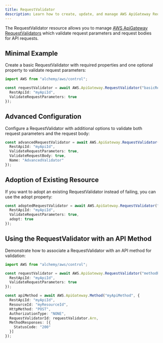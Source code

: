 ```yaml
---
title: RequestValidator
description: Learn how to create, update, and manage AWS ApiGateway RequestValidators using Alchemy Cloud Control.
---
```



The RequestValidator resource allows you to manage [AWS ApiGateway RequestValidators](https://docs.aws.amazon.com/apigateway/latest/userguide/) which validate request parameters and request bodies for API requests.

## Minimal Example

Create a basic RequestValidator with required properties and one optional property to validate request parameters:

```ts
import AWS from "alchemy/aws/control";

const requestValidator = await AWS.ApiGateway.RequestValidator("basicRequestValidator", {
  RestApiId: "myApiId",
  ValidateRequestParameters: true
});
```

## Advanced Configuration

Configure a RequestValidator with additional options to validate both request parameters and the request body:

```ts
const advancedRequestValidator = await AWS.ApiGateway.RequestValidator("advancedRequestValidator", {
  RestApiId: "myApiId",
  ValidateRequestParameters: true,
  ValidateRequestBody: true,
  Name: "AdvancedValidator"
});
```

## Adoption of Existing Resource

If you want to adopt an existing RequestValidator instead of failing, you can use the adopt property:

```ts
const adoptedRequestValidator = await AWS.ApiGateway.RequestValidator("adoptedRequestValidator", {
  RestApiId: "myApiId",
  ValidateRequestParameters: true,
  adopt: true
});
```

## Using the RequestValidator with an API Method

Demonstrate how to associate a RequestValidator with an API method for validation:

```ts
import AWS from "alchemy/aws/control";

const requestValidator = await AWS.ApiGateway.RequestValidator("methodRequestValidator", {
  RestApiId: "myApiId",
  ValidateRequestParameters: true
});

const apiMethod = await AWS.ApiGateway.Method("myApiMethod", {
  RestApiId: "myApiId",
  ResourceId: "myResourceId",
  HttpMethod: "POST",
  AuthorizationType: "NONE",
  RequestValidatorId: requestValidator.Arn,
  MethodResponses: [{
    StatusCode: "200"
  }]
});
```
